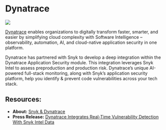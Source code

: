 # Dynatrace

![](https://partner-workshop-assets.s3.us-east-2.amazonaws.com/snyk-dynatrace.png)

[Dynatrace](https://www.dynatrace.com/) enables organizations to digitally transform faster, smarter, and easier by simplifying cloud complexity with Software Intelligence – observability, automation, AI, and cloud-native application security in one platform.

Dynatrace has partnered with Snyk to develop a deep integration within the Dynatrace Application Security module. This integration leverages Snyk Intel to assess preproduction and production risk. Dynatrace’s unique AI-powered full-stack monitoring, along with Snyk’s application security platform, help you identify & prevent code vulnerabilities across your tech stack.

## Resources:

* **About:** [Snyk & Dynatrace](https://www.dynatrace.com/integrations/snyk/)
* **Press Release:** [Dynatrace Integrates Real-Time Vulnerability Detection With Snyk Intel Data](https://ir.dynatrace.com/news-events/press-releases/detail/184/dynatrace-integrates-real-time-vulnerability-detection-with)
